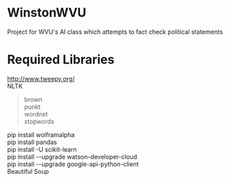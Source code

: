 # WinstonWVU
Project for WVU's AI class which attempts to fact check political statements

# Required Libraries
http://www.tweepy.org/  
NLTK  
 > brown  
 > punkt  
 > wordnet  
 > stopwords
 
pip install wolframalpha  
pip install pandas  
pip install -U scikit-learn  
pip install --upgrade watson-developer-cloud  
pip install --upgrade google-api-python-client  
Beautiful Soup

